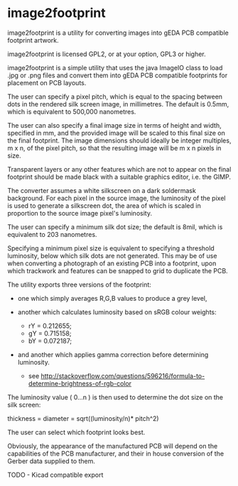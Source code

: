 # image2footprint
image2footprint is a utility for converting images into gEDA PCB compatible footprint artwork.

image2footprint is licensed GPL2, or at your option, GPL3 or higher.

image2footprint is a simple utility that uses the java ImageIO class to load .jpg or .png files and convert them into gEDA PCB compatible footprints for placement on PCB layouts.

The user can specify a pixel pitch, which is equal to the spacing between dots in the rendered silk screen image, in millimetres. The default is 0.5mm, which is equivalent to 500,000 nanometres.

The user can also specify a final image size in terms of height and width, specified in mm, and the provided image will be scaled to this final size on the final footprint. The image dimensions should ideally be integer multiples, m x n, of the pixel pitch, so that the resulting image will be m x n pixels in size.

Transparent layers or any other features which are not to appear on the final footprint should be made black with a suitable graphics editor, i.e. the GIMP.

The converter assumes a white silkscreen on a dark soldermask background. For each pixel in the source image, the luminosity of the pixel is used to generate a silkscreen dot, the area of which is scaled in proportion to the source image pixel's luminosity.

The user can specify a minimum silk dot size; the default is 8mil, which is equivalent to 203 nanometres.

Specifying a minimum pixel size is equivalent to specifying a threshold luminosity, below which silk dots are not generated. This may be of use when converting a photograph of an existing PCB into a footprint, upon which trackwork and features can be snapped to grid to duplicate the PCB.

The utility exports three versions of the footprint:

- one which simply averages R,G,B values to produce a grey level,

- another which calculates luminosity based on sRGB colour weights:

  - rY = 0.212655;
  - gY = 0.715158;
  - bY = 0.072187;

- and another which applies gamma correction before determining luminosity.

  - see http://stackoverflow.com/questions/596216/formula-to-determine-brightness-of-rgb-color

The luminosity value ( 0...n ) is then used to determine the dot size on the silk screen:

  thickness = diameter = sqrt((luminosity/n)* pitch^2)

The user can select which footprint looks best.

Obviously, the appearance of the manufactured PCB will depend on the capabilities of the PCB manufacturer, and their in house conversion of the Gerber data supplied to them.

TODO - Kicad compatible export
